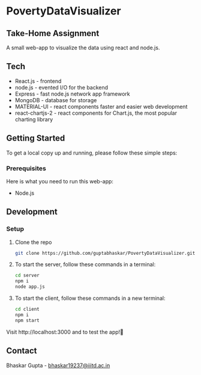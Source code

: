 # PovertyDataVisualizer

## Take-Home Assignment
A small web-app to visualize the data using react and node.js.

## Tech

- React.js - frontend
- node.js - evented I/O for the backend
- Express - fast node.js network app framework
- MongoDB - database for storage
- MATERIAL-UI - react components faster and easier web development
- react-chartjs-2 - react components for Chart.js, the most popular charting library

<!-- GETTING STARTED -->

## Getting Started

To get a local copy up and running, please follow these simple steps:

### Prerequisites

Here is what you need to run this web-app:
- Node.js

## Development

### Setup

1. Clone the repo

   ```sh
   git clone https://github.com/guptabhaskar/PovertyDataVisualizer.git
   ```

1. To start the server, follow these commands in a terminal:

   ```sh
   cd server
   npm i
   node app.js
   ```

1. To start the client, follow these commands in a new terminal:

   ```sh
   cd client
   npm i
   npm start
   ```
   
Visit http://localhost:3000 and to test the app!🥳

## Contact

Bhaskar Gupta - bhaskar19237@iiitd.ac.in

